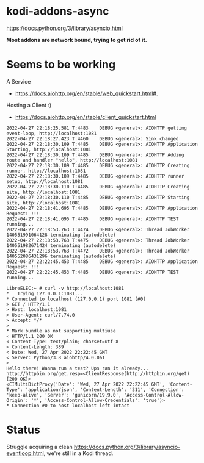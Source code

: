 # kodi-addons-async

https://docs.python.org/3/library/asyncio.html

**Most addons are network bound, trying to get rid of it.**

# Seems to be working

A Service

- https://docs.aiohttp.org/en/stable/web_quickstart.html#.

Hosting a Client :)

- https://docs.aiohttp.org/en/stable/client_quickstart.html

```
2022-04-27 22:18:25.581 T:4483    DEBUG <general>: AIOHTTP getting event-loop, http://localhost:1081
2022-04-27 22:18:27.423 T:4460    DEBUG <general>: Sink changed
2022-04-27 22:18:30.109 T:4485    DEBUG <general>: AIOHTTP Application Starting, http://localhost:1081
2022-04-27 22:18:30.109 T:4485    DEBUG <general>: AIOHTTP Adding route and handler "hello", http://localhost:1081
2022-04-27 22:18:30.109 T:4485    DEBUG <general>: AIOHTTP Creating runner, http://localhost:1081
2022-04-27 22:18:30.109 T:4485    DEBUG <general>: AIOHTTP runner setup, http://localhost:1081
2022-04-27 22:18:30.110 T:4485    DEBUG <general>: AIOHTTP Creating site, http://localhost:1081
2022-04-27 22:18:30.110 T:4485    DEBUG <general>: AIOHTTP Starting site, http://localhost:1081
2022-04-27 22:18:41.695 T:4485    DEBUG <general>: AIOHTTP Application Request: !!!
2022-04-27 22:18:41.695 T:4485    DEBUG <general>: AIOHTTP TEST running...
2022-04-27 22:18:53.763 T:4474    DEBUG <general>: Thread JobWorker 140551991064128 terminating (autodelete)
2022-04-27 22:18:53.763 T:4475    DEBUG <general>: Thread JobWorker 140551982671424 terminating (autodelete)
2022-04-27 22:18:53.763 T:4472    DEBUG <general>: Thread JobWorker 140552086431296 terminating (autodelete)
2022-04-27 22:22:45.453 T:4485    DEBUG <general>: AIOHTTP Application Request: !!!
2022-04-27 22:22:45.453 T:4485    DEBUG <general>: AIOHTTP TEST running...
```

```
LibreELEC:~ # curl -v http://localhost:1081
*   Trying 127.0.0.1:1081...
* Connected to localhost (127.0.0.1) port 1081 (#0)
> GET / HTTP/1.1
> Host: localhost:1081
> User-Agent: curl/7.74.0
> Accept: */*
> 
* Mark bundle as not supporting multiuse
< HTTP/1.1 200 OK
< Content-Type: text/plain; charset=utf-8
< Content-Length: 389
< Date: Wed, 27 Apr 2022 22:22:45 GMT
< Server: Python/3.8 aiohttp/4.0.0a1
< 
Hello there! Wanna run a test? Ups ran it already...
http://httpbin.org/get.resp=<ClientResponse(http://httpbin.org/get) [200 OK]>
<CIMultiDictProxy('Date': 'Wed, 27 Apr 2022 22:22:45 GMT', 'Content-Type': 'application/json', 'Content-Length': '311', 'Connection': 'keep-alive', 'Server': 'gunicorn/19.9.0', 'Access-Control-Allow-Origin': '*', 'Access-Control-Allow-Credentials': 'true')>
* Connection #0 to host localhost left intact
```

# Status
Struggle acquiring a clean https://docs.python.org/3/library/asyncio-eventloop.html, we're still in a Kodi thread.
